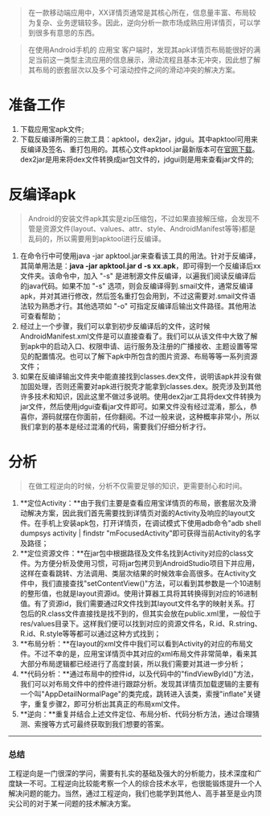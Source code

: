 > 在一款移动端应用中，XX详情页通常是其核心所在，信息量丰富、布局较为复杂、业务逻辑较多。因此，逆向分析一款市场成熟应用详情页，可以学到很多有意思的东西。

> 在使用Android手机的 应用宝 客户端时，发现其apk详情页布局能很好的满足当前这一类型主流应用的信息展示，滑动流程且基本无冲突，因此想了解其布局的嵌套层次以及多个可滚动控件之间的滑动冲突的解决方案。

# 准备工作 
  1. 下载应用宝apk文件; 
  2. 下载反编译所需的三款工具：apktool，dex2jar，jdgui。其中apktool可用来反编译及签名、重打包用的。其核心文件apktool.jar最新版本可在[官网下载](http://www.softpedia.com/get/Programming/Debuggers-Decompilers-Dissasemblers/ApkTool.shtml#download)。dex2jar是用来将dex文件转换成jar包文件的，jdgui则是用来查看jar文件的;

# 反编译apk
  > Android的安装文件apk其实是zip压缩包，不过如果直接解压缩，会发现不管是资源文件(layout、values、attr、style、AndroidManifest等等)都是乱码的，所以需要用到apktool进行反编译。  

  1. 在命令行中可使用java -jar apktool.jar来查看该工具的用法。针对于反编译，其简单用法是：**java -jar apktool.jar d -s xx.apk**，即可得到一个反编译后xx文件夹。该命令中，加入 "-s" 是进制源文件反编译，以遍我们阅读反编译后的java代码。如果不加 "-s" 选项，则会反编译得到.smail文件，通常反编译apk，并对其进行修改，然后签名重打包会用到，不过这需要对.smail文件语法较为熟悉才行。其他选项如 "-o" 可指定反编译后输出文件路径。其他用法可查看帮助；  
  2. 经过上一个步骤，我们可以拿到初步反编译后的文件，这时候AndroidManifest.xml文件是可以直接查看了。我们可以从该文件中大致了解到apk中的启动入口、权限申请、运行服务及注册的广播接收、主题设置等常见的配置情况。也可以了解下apk中所包含的图片资源、布局等等一系列资源文件；  
  3. 如果在反编译输出文件夹中能直接找到classes.dex文件，说明该apk并没有做加固处理，否则还需要对apk进行脱壳才能拿到classes.dex。脱壳涉及到其他许多技术和知识，因此这里不做过多说明。使用dex2jar工具将dex文件转换为jar文件，然后使用jdgui查看jar文件即可。如果文件没有经过混淆，那么，恭喜你，源码就摆在你面前，任你翻阅。不过一般来说，这种概率非常小，所以我们拿到的基本是经过混淆的代码，需要我们仔细分析才行。

# 分析
  > 在做工程逆向的时候，分析不仅需要足够的知识，更需要耐心和时间。

  1. **定位Activity：**由于我们主要是查看应用宝详情页的布局，嵌套层次及滑动解决方案，因此我们首先需要找到详情页对面的Activity及响应的layout文件。在手机上安装apk包，打开详情页，在调试模式下使用adb命令"adb shell dumpsys activity | findstr "mFocusedActivity"即可获得当前Activity的名字及路径；  
  2. **定位资源文件：**在jar包中根据路径及文件名找到Activity对应的class文件。为方便分析及使用习惯，可将jar包拷贝到AndroidStudio项目下并应用，这样在查看跳转、方法调用、类层次结果的时候效率会高很多。在Activity文件中，我们直接查找"setContentView()"方法，可以看到其参数是一个10进制的整形值，也就是layout资源id。使用计算器工具将其转换得到对应的16进制值。有了资源id，我们需要通过R文件找到其layout文件名字的映射关系。打包后的R.class文件直接找是找不到的，但其实会放在public.xml里，一般位于res/values目录下。这样我们便可以找到对应的资源文件名，R.id、R.string、R.id、R.style等等都可以通过这种方式找到；  
  3. **布局分析：**在layout的xml文件中我们可以看到Activity的对应的布局文件。不过不幸的是，应用宝详情页中其对应的xml布局文件非常简单，看来其大部分布局逻辑都已经进行了高度封装，所以我们需要对其进一步分析；  
  4. **代码分析：**通过布局中的控件id，以及代码中的"findViewById()"方法，我们可以对布局文件中的控件进行跟踪分析。发现其详情页加载逻辑的主要有一个叫"AppDetailNormalPage"的类完成，跳转进入该类，索搜"inflate"关键字，重复步骤2，即可分析出其真正的布局xml文件。
  5. **逆向：**重复并结合上述文件定位、布局分析、代码分析方法，通过合理猜测、索搜等方式可最终获取到我们想要的答案。

---
### 总结
  工程逆向是一门很深的学问，需要有扎实的基础及强大的分析能力，技术深度和广度缺一不可。工程逆向比较能考察一个人的综合技术水平，也很能锻炼提升一个人解决问题的能力。当然，通过工程逆向，我们也能学到其他人、高手甚至是业内顶尖公司的对于某一问题的技术解决方案。